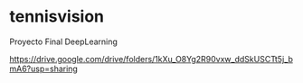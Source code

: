 # tennisvision
Proyecto Final DeepLearning



https://drive.google.com/drive/folders/1kXu_O8Yg2R90vxw_ddSkUSCTt5j_bmA6?usp=sharing
